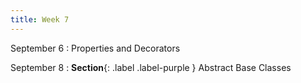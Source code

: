 ```yaml
---
title: Week 7
---
```


September 6
: Properties and Decorators

September 8
: **Section**{: .label .label-purple } Abstract Base Classes


